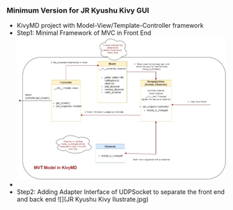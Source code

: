 ### Minimum Version for JR Kyushu Kivy GUI
- KivyMD project with Model-View/Template-Controller framework 
- Step1: Minimal Framework of MVC in Front End
![](KivyMD_MVT.jpg)
- 
- Step2: Adding Adapter Interface of UDPSocket to separate the front end and back end
![](JR Kyushu Kivy Ilustrate.jpg)